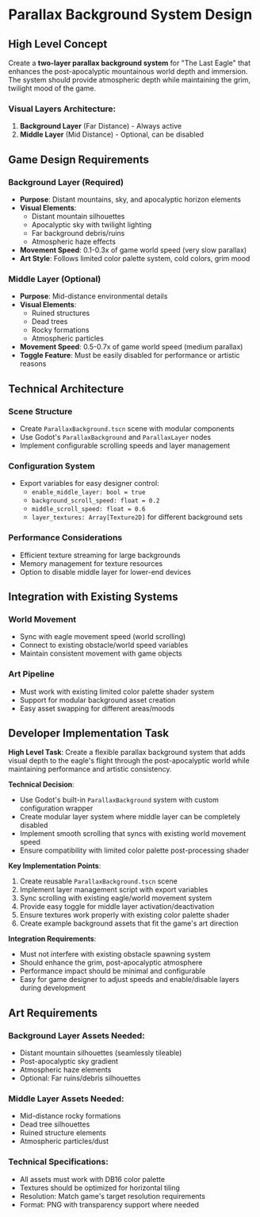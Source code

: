# Parallax Background System Design

## High Level Concept

Create a **two-layer parallax background system** for "The Last Eagle" that enhances the post-apocalyptic mountainous world depth and immersion. The system should provide atmospheric depth while maintaining the grim, twilight mood of the game.

### Visual Layers Architecture:
1. **Background Layer** (Far Distance) - Always active
2. **Middle Layer** (Mid Distance) - Optional, can be disabled

## Game Design Requirements

### Background Layer (Required)
- **Purpose**: Distant mountains, sky, and apocalyptic horizon elements
- **Visual Elements**: 
  - Distant mountain silhouettes
  - Apocalyptic sky with twilight lighting
  - Far background debris/ruins
  - Atmospheric haze effects
- **Movement Speed**: 0.1-0.3x of game world speed (very slow parallax)
- **Art Style**: Follows limited color palette system, cold colors, grim mood

### Middle Layer (Optional)
- **Purpose**: Mid-distance environmental details
- **Visual Elements**:
  - Ruined structures
  - Dead trees
  - Rocky formations
  - Atmospheric particles
- **Movement Speed**: 0.5-0.7x of game world speed (medium parallax)
- **Toggle Feature**: Must be easily disabled for performance or artistic reasons

## Technical Architecture

### Scene Structure
- Create `ParallaxBackground.tscn` scene with modular components
- Use Godot's `ParallaxBackground` and `ParallaxLayer` nodes
- Implement configurable scrolling speeds and layer management

### Configuration System
- Export variables for easy designer control:
  - `enable_middle_layer: bool = true`
  - `background_scroll_speed: float = 0.2`
  - `middle_scroll_speed: float = 0.6`
  - `layer_textures: Array[Texture2D]` for different background sets

### Performance Considerations
- Efficient texture streaming for large backgrounds
- Memory management for texture resources
- Option to disable middle layer for lower-end devices

## Integration with Existing Systems

### World Movement
- Sync with eagle movement speed (world scrolling)
- Connect to existing obstacle/world speed variables
- Maintain consistent movement with game objects

### Art Pipeline
- Must work with existing limited color palette shader system
- Support for modular background asset creation
- Easy asset swapping for different areas/moods

## Developer Implementation Task

**High Level Task**: Create a flexible parallax background system that adds visual depth to the eagle's flight through the post-apocalyptic world while maintaining performance and artistic consistency.

**Technical Decision**: 
- Use Godot's built-in `ParallaxBackground` system with custom configuration wrapper
- Create modular layer system where middle layer can be completely disabled
- Implement smooth scrolling that syncs with existing world movement speed
- Ensure compatibility with limited color palette post-processing shader

**Key Implementation Points**:
1. Create reusable `ParallaxBackground.tscn` scene
2. Implement layer management script with export variables
3. Sync scrolling with existing eagle/world movement system
4. Provide easy toggle for middle layer activation/deactivation
5. Ensure textures work properly with existing color palette shader
6. Create example background assets that fit the game's art direction

**Integration Requirements**:
- Must not interfere with existing obstacle spawning system
- Should enhance the grim, post-apocalyptic atmosphere
- Performance impact should be minimal and configurable
- Easy for game designer to adjust speeds and enable/disable layers during development

## Art Requirements

### Background Layer Assets Needed:
- Distant mountain silhouettes (seamlessly tileable)
- Post-apocalyptic sky gradient
- Atmospheric haze elements
- Optional: Far ruins/debris silhouettes

### Middle Layer Assets Needed:
- Mid-distance rocky formations
- Dead tree silhouettes
- Ruined structure elements
- Atmospheric particles/dust

### Technical Specifications:
- All assets must work with DB16 color palette
- Textures should be optimized for horizontal tiling
- Resolution: Match game's target resolution requirements
- Format: PNG with transparency support where needed
